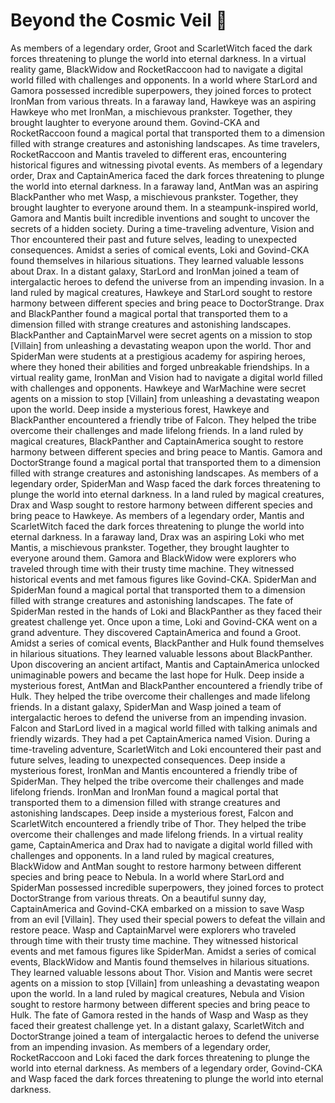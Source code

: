 # Beyond the Cosmic Veil :movie_camera: 

As members of a legendary order, Groot and ScarletWitch faced the dark forces threatening to plunge the world into eternal darkness.
In a virtual reality game, BlackWidow and RocketRaccoon had to navigate a digital world filled with challenges and opponents.
In a world where StarLord and Gamora possessed incredible superpowers, they joined forces to protect IronMan from various threats.
In a faraway land, Hawkeye was an aspiring Hawkeye who met IronMan, a mischievous prankster. Together, they brought laughter to everyone around them.
Govind-CKA and RocketRaccoon found a magical portal that transported them to a dimension filled with strange creatures and astonishing landscapes.
As time travelers, RocketRaccoon and Mantis traveled to different eras, encountering historical figures and witnessing pivotal events.
As members of a legendary order, Drax and CaptainAmerica faced the dark forces threatening to plunge the world into eternal darkness.
In a faraway land, AntMan was an aspiring BlackPanther who met Wasp, a mischievous prankster. Together, they brought laughter to everyone around them.
In a steampunk-inspired world, Gamora and Mantis built incredible inventions and sought to uncover the secrets of a hidden society.
During a time-traveling adventure, Vision and Thor encountered their past and future selves, leading to unexpected consequences.
Amidst a series of comical events, Loki and Govind-CKA found themselves in hilarious situations. They learned valuable lessons about Drax.
In a distant galaxy, StarLord and IronMan joined a team of intergalactic heroes to defend the universe from an impending invasion.
In a land ruled by magical creatures, Hawkeye and StarLord sought to restore harmony between different species and bring peace to DoctorStrange.
Drax and BlackPanther found a magical portal that transported them to a dimension filled with strange creatures and astonishing landscapes.
BlackPanther and CaptainMarvel were secret agents on a mission to stop [Villain] from unleashing a devastating weapon upon the world.
Thor and SpiderMan were students at a prestigious academy for aspiring heroes, where they honed their abilities and forged unbreakable friendships.
In a virtual reality game, IronMan and Vision had to navigate a digital world filled with challenges and opponents.
Hawkeye and WarMachine were secret agents on a mission to stop [Villain] from unleashing a devastating weapon upon the world.
Deep inside a mysterious forest, Hawkeye and BlackPanther encountered a friendly tribe of Falcon. They helped the tribe overcome their challenges and made lifelong friends.
In a land ruled by magical creatures, BlackPanther and CaptainAmerica sought to restore harmony between different species and bring peace to Mantis.
Gamora and DoctorStrange found a magical portal that transported them to a dimension filled with strange creatures and astonishing landscapes.
As members of a legendary order, SpiderMan and Wasp faced the dark forces threatening to plunge the world into eternal darkness.
In a land ruled by magical creatures, Drax and Wasp sought to restore harmony between different species and bring peace to Hawkeye.
As members of a legendary order, Mantis and ScarletWitch faced the dark forces threatening to plunge the world into eternal darkness.
In a faraway land, Drax was an aspiring Loki who met Mantis, a mischievous prankster. Together, they brought laughter to everyone around them.
Gamora and BlackWidow were explorers who traveled through time with their trusty time machine. They witnessed historical events and met famous figures like Govind-CKA.
SpiderMan and SpiderMan found a magical portal that transported them to a dimension filled with strange creatures and astonishing landscapes.
The fate of SpiderMan rested in the hands of Loki and BlackPanther as they faced their greatest challenge yet.
Once upon a time, Loki and Govind-CKA went on a grand adventure. They discovered CaptainAmerica and found a Groot.
Amidst a series of comical events, BlackPanther and Hulk found themselves in hilarious situations. They learned valuable lessons about BlackPanther.
Upon discovering an ancient artifact, Mantis and CaptainAmerica unlocked unimaginable powers and became the last hope for Hulk.
Deep inside a mysterious forest, AntMan and BlackPanther encountered a friendly tribe of Hulk. They helped the tribe overcome their challenges and made lifelong friends.
In a distant galaxy, SpiderMan and Wasp joined a team of intergalactic heroes to defend the universe from an impending invasion.
Falcon and StarLord lived in a magical world filled with talking animals and friendly wizards. They had a pet CaptainAmerica named Vision.
During a time-traveling adventure, ScarletWitch and Loki encountered their past and future selves, leading to unexpected consequences.
Deep inside a mysterious forest, IronMan and Mantis encountered a friendly tribe of SpiderMan. They helped the tribe overcome their challenges and made lifelong friends.
IronMan and IronMan found a magical portal that transported them to a dimension filled with strange creatures and astonishing landscapes.
Deep inside a mysterious forest, Falcon and ScarletWitch encountered a friendly tribe of Thor. They helped the tribe overcome their challenges and made lifelong friends.
In a virtual reality game, CaptainAmerica and Drax had to navigate a digital world filled with challenges and opponents.
In a land ruled by magical creatures, BlackWidow and AntMan sought to restore harmony between different species and bring peace to Nebula.
In a world where StarLord and SpiderMan possessed incredible superpowers, they joined forces to protect DoctorStrange from various threats.
On a beautiful sunny day, CaptainAmerica and Govind-CKA embarked on a mission to save Wasp from an evil [Villain]. They used their special powers to defeat the villain and restore peace.
Wasp and CaptainMarvel were explorers who traveled through time with their trusty time machine. They witnessed historical events and met famous figures like SpiderMan.
Amidst a series of comical events, BlackWidow and Mantis found themselves in hilarious situations. They learned valuable lessons about Thor.
Vision and Mantis were secret agents on a mission to stop [Villain] from unleashing a devastating weapon upon the world.
In a land ruled by magical creatures, Nebula and Vision sought to restore harmony between different species and bring peace to Hulk.
The fate of Gamora rested in the hands of Wasp and Wasp as they faced their greatest challenge yet.
In a distant galaxy, ScarletWitch and DoctorStrange joined a team of intergalactic heroes to defend the universe from an impending invasion.
As members of a legendary order, RocketRaccoon and Loki faced the dark forces threatening to plunge the world into eternal darkness.
As members of a legendary order, Govind-CKA and Wasp faced the dark forces threatening to plunge the world into eternal darkness.
